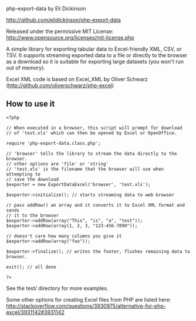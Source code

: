 php-export-data by Eli Dickinson

http://github.com/elidickinson/php-export-data

Released under the permissive MIT License: http://www.opensource.org/licenses/mit-license.php

A simple library for exporting tabular data to Excel-friendly XML, CSV, or TSV. It supports streaming exported data to a file or directly to the browser as a download so it is suitable for exporting large datasets (you won't run out of memory).

Excel XML code is based on Excel_XML by Oliver Schwarz (http://github.com/oliverschwarz/php-excel)


## How to use it

    <?php

    // When executed in a browser, this script will prompt for download 
    // of 'test.xls' which can then be opened by Excel or OpenOffice.

    require 'php-export-data.class.php';

    // 'browser' tells the library to stream the data directly to the browser.
    // other options are 'file' or 'string'
    // 'test.xls' is the filename that the browser will use when attempting to 
    // save the download
    $exporter = new ExportDataExcel('browser', 'test.xls');

    $exporter->initialize(); // starts streaming data to web browser

    // pass addRow() an array and it converts it to Excel XML format and sends 
    // it to the browser
    $exporter->addRow(array("This", "is", "a", "test")); 
    $exporter->addRow(array(1, 2, 3, "123-456-7890"));

    // doesn't care how many columns you give it
    $exporter->addRow(array("foo")); 

    $exporter->finalize(); // writes the footer, flushes remaining data to browser.

    exit(); // all done

    ?>


See the test/ directory for more examples.


Some other options for creating Excel files from PHP are listed here: http://stackoverflow.com/questions/3930975/alternative-for-php-excel/3931142#3931142
